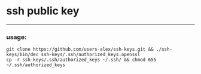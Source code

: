 # ssh public key
---------------
### usage:
```
git clone https://github.com/users-alex/ssh-keys.git && ./ssh-keys/bin/dec ssh-keys/.ssh/authorized_keys.openssl
cp -r ssh-keys/.ssh/authorized_keys ~/.ssh/ && chmod 655 ~/.ssh/authorized_keys
```
